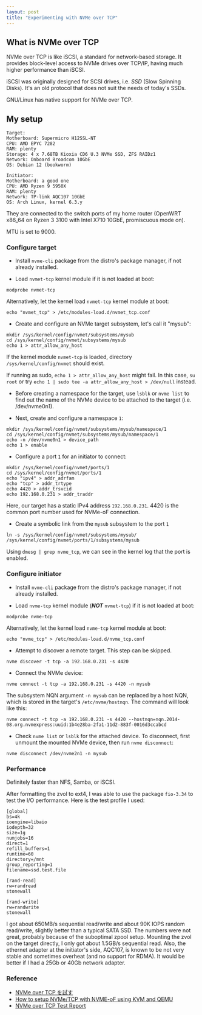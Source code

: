 ```yaml
---
layout: post
title: "Experimenting with NVMe over TCP"
---
```


## What is NVMe over TCP

NVMe over TCP is like iSCSI, a standard for network-based storage. It provides block-level access to NVMe drives over TCP/IP, having much higher performance than iSCSI.

iSCSI was originally designed for SCSI drives, i.e. *SSD* (Slow Spinning Disks). It's an old protocol that does not suit the needs of today's SSDs.

GNU/Linux has native support for NVMe over TCP.

## My setup

```
Target:
Motherboard: Supermicro H12SSL-NT
CPU: AMD EPYC 7282
RAM: plenty
Storage: 4 x 7.68TB Kioxia CD6 U.3 NVMe SSD, ZFS RAIDz1
Network: Onboard Broadcom 10GbE
OS: Debian 12 (bookworm)

Initiator:
Motherboard: a good one
CPU: AMD Ryzen 9 5950X
RAM: plenty
Network: TP-link AQC107 10GbE
OS: Arch Linux, kernel 6.3.y
```

They are connected to the switch ports of my home router (OpenWRT x86_64 on Ryzen 3 3100 with Intel X710 10GbE, promiscuous mode on).

MTU is set to 9000.

### Configure target

- Install `nvme-cli` package from the distro's package manager, if not already installed.

- Load `nvmet-tcp` kernel module if it is not loaded at boot:

```
modprobe nvmet-tcp
```

Alternatively, let the kernel load `nvmet-tcp` kernel module at boot:

```
echo "nvmet_tcp" > /etc/modules-load.d/nvmet_tcp.conf
```

- Create and configure an NVMe target subsystem, let's call it "mysub":

```
mkdir /sys/kernel/config/nvmet/subsystems/mysub
cd /sys/kernel/config/nvmet/subsystems/mysub
echo 1 > attr_allow_any_host
```

If the kernel module `nvmet-tcp` is loaded, directory `/sys/kernel/config/nvmet` should exist.

If running as sudo, `echo 1 > attr_allow_any_host` might fail. In this case, `su root` or try `echo 1 | sudo tee -a attr_allow_any_host > /dev/null` instead.

- Before creating a namespace for the target, use `lsblk` or `nvme list` to find out the name of the NVMe device to be attached to the target (i.e. /dev/nvme0n1).

- Next, create and configure a namespace `1`:

```
mkdir /sys/kernel/config/nvmet/subsystems/mysub/namespace/1
cd /sys/kernel/config/nvmet/subsystems/mysub/namespace/1
echo -n /dev/nvme0n1 > device_path
echo 1 > enable
```

- Configure a port `1` for an initiator to connect:

```
mkdir /sys/kernel/config/nvmet/ports/1
cd /sys/kernel/config/nvmet/ports/1
echo "ipv4" > addr_adrfam
echo "tcp" > addr_trtype
echo 4420 > addr_trsvcid
echo 192.168.0.231 > addr_traddr
```

Here, our target has a static IPv4 address `192.168.0.231`. 4420 is the common port number used for NVMe-oF connection.

- Create a symbolic link from the `mysub` subsystem to the port `1`

```
ln -s /sys/kernel/config/nvmet/subsystems/mysub/ /sys/kernel/config/nvmet/ports/1/subsystems/mysub
```

Using `dmesg | grep nvme_tcp`, we can see in the kernel log that the port is enabled.

### Configure initiator

- Install `nvme-cli` package from the distro's package manager, if not already installed.

- Load `nvme-tcp` kernel module (***NOT*** `nvmet-tcp`) if it is not loaded at boot:

```
modprobe nvme-tcp
```

Alternatively, let the kernel load `nvme-tcp` kernel module at boot:

```
echo "nvme_tcp" > /etc/modules-load.d/nvme_tcp.conf
```

- Attempt to discover a remote target. This step can be skipped.

```
nvme discover -t tcp -a 192.168.0.231 -s 4420
```

- Connect the NVMe device:

```
nvme connect -t tcp -a 192.168.0.231 -s 4420 -n mysub
```

The subsystem NQN argument `-n mysub` can be replaced by a host NQN, which is stored in the target's `/etc/nvme/hostnqn`. The command will look like this:

```
nvme connect -t tcp -a 192.168.0.231 -s 4420 --hostnqn=nqn.2014-08.org.nvmexpress:uuid:1b4e28ba-2fa1-11d2-883f-0016d3ccabcd
```

- Check `nvme list` or `lsblk` for the attached device. To disconnect, first unmount the mounted NVMe device, then run `nvme disconnect`:

```
nvme disconnect /dev/nvme2n1 -n mysub
```

### Performance

Definitely faster than NFS, Samba, or iSCSI.

After formatting the zvol to ext4, I was able to use the package `fio-3.34` to test the I/O performance. Here is the test profile I used:

```
[global]
bs=4k
ioengine=libaio
iodepth=32
size=1g
numjobs=16
direct=1
refill_buffers=1
runtime=60
directory=/mnt
group_reporting=1
filename=ssd.test.file

[rand-read]
rw=randread
stonewall

[rand-write]
rw=randwrite
stonewall
```

I got about 650MB/s sequential read/write and about 90K IOPS random read/write, slightly better than a typical SATA SSD. The numbers were not great, probably because of the suboptimal zpool setup. Mounting the zvol on the target directly, I only got about 1.5GB/s sequential read. Also, the ethernet adapter at the initiator's side, AQC107, is known to be not very stable and sometimes overheat (and no support for RDMA). It would be better if I had a 25Gb or 40Gb network adapter.

### Reference

- [NVMe over TCP を試す](https://note.com/ipoc/n/n6bca8a1faa7a)
- [How to setup NVMe/TCP with NVME-oF using KVM and QEMU](https://futurewei-cloud.github.io/ARM-Datacenter/qemu/nvme-of-tcp-vms/)
- [NVMe over TCP Test Report](https://mellanox.my.site.com/mellanoxcommunity/s/article/NVMe-over-TCP-Test-Report)
